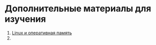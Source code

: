 # Дополнительные материалы для изучения

1. [Linux и оперативная память](https://sysadminium.ru/adm-serv-linux-ram/)
2. 